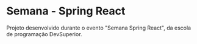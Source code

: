 # Semana - Spring React

Projeto desenvolvido durante o evento "Semana Spring React", da escola de programação DevSuperior.